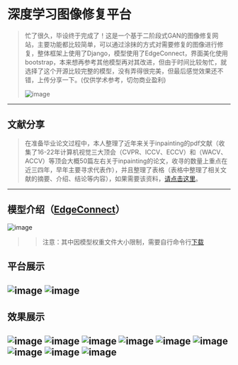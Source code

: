 ﻿# 深度学习图像修复平台
 >忙了很久，毕设终于完成了！这是一个基于二阶段式GAN的图像修复网站，主要功能都比较简单，可以通过涂抹的方式对需要修复的图像进行修复，整体框架上使用了Django，模型使用了EdgeConnect，界面美化使用bootstrap，本来想再参考其他模型再对其改进，但由于时间比较匆忙，就选择了这个开源比较完整的模型，没有弄得很完美，但最后感觉效果还不错，上传分享一下。(仅供学术参考，切勿商业盈利)
 >
 > ![image](https://user-images.githubusercontent.com/46208115/167092889-9f8d6420-5e0e-409f-a597-95aae2f21d3c.png)
---
## 文献分享  
 >在准备毕业论文过程中，本人整理了近年来关于inpainting的pdf文献（收集了16-22年计算机视觉三大顶会（CVPR、ICCV、ECCV）和（WACV、ACCV）等顶会大概50篇左右关于inpainting的论文，收寻的数量上重点在近三四年，早年主要寻求代表作），并且整理了表格（表格中整理了相关文献的摘要、介绍、结论等内容），如果需要该资料，[请点击这里](https://drive.google.com/file/d/1nFDeJMDdcGJxqwqJ0MdTGMFpPS2uCUYZ/view?usp=sharing)。
---
## 模型介绍（[EdgeConnect](https://github.com/knazeri/edge-connect)）
![image](https://user-images.githubusercontent.com/46208115/167091435-d5771bdd-052a-4a34-b61d-3b85738ee1a3.png)
>>注意：其中因模型权重文件大小限制，需要自行命令行[下载](https://github.com/knazeri/edge-connect)
## 平台展示
![image](https://user-images.githubusercontent.com/46208115/167090145-4fb215e9-577b-4b6f-aa94-20603faf44f7.png)
![image](https://user-images.githubusercontent.com/46208115/167090202-5c938ec8-c2fd-4b9f-bca2-5c6428c6491f.png)
---
## 效果展示
![image](https://user-images.githubusercontent.com/46208115/167090267-c8ce0ebf-cadf-475b-85b3-944cc6c252a2.png)
![image](https://user-images.githubusercontent.com/46208115/167090366-4355347f-4984-44bc-a55b-8d03ca11b29d.png)
![image](https://user-images.githubusercontent.com/46208115/167090395-a9f32a13-af71-4ca0-ad2d-ee86b81a3262.png)
![image](https://user-images.githubusercontent.com/46208115/167090428-83eafca1-f84c-40a6-8e2d-d4a5da4fa38e.png)
![image](https://user-images.githubusercontent.com/46208115/167090460-6b2f8523-0775-4c4a-ae17-5b71e887a9ef.png)
![image](https://user-images.githubusercontent.com/46208115/167090540-8da410db-44b0-4525-bf19-2ed86de02eda.png)
![image](https://user-images.githubusercontent.com/46208115/167090561-59be0d35-66f9-4d4e-a8f3-861e176498b1.png)
![image](https://user-images.githubusercontent.com/46208115/167090598-e076ed96-55e7-40ec-b8cd-13ab11a8c1da.png)
![image](https://user-images.githubusercontent.com/46208115/167090729-eb6fad14-23c3-4762-90ca-8f07ea4cbbf1.png)
---
